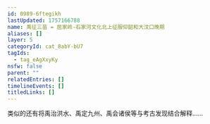 ```yaml
---
id: 0989-6ftegikh
lastUpdated: 1757166788
name: 禹征三苗 = 屈家岭-石家河文化北上征服仰韶和大汶口晚期
aliases: []
layer: 5
categoryId: cat_8abY-bU7
tagIds:
  - tag_eAgXxyKy
nsfw: false
parent: ""
relatedEntries: []
timelineEvents: []
titledLinks: []
---
```


类似的还有将禹治洪水、禹定九州、禹会诸侯等与考古发现结合解释……